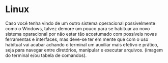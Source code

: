 # Linux

Caso você tenha vindo de um outro sistema operacional possivelmente como o Windows, talvez demore um pouco para se habituar ao novo sistema oparacional por não estar tão acostumado com possíveis novas ferramentas e interfaces, mas deve-se ter em mente que com o uso habitual vai acabar achando o terminal um auxiliar mais efetivo e prático, seja para navegar entre diretórios, manipular e executar arquivos. (imagem do terminal e/ou tabela de comandos).

